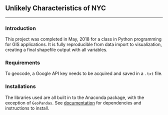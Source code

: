 ## Unlikely Characteristics of NYC
----
### Introduction
This project was completed in May, 2018 for a class in Python programming for GIS applications. 
It is fully reproducible from data import to visualization, creating a final shapefile output with all variables.
  
### Requirements  
To geocode, a Google API key needs to be acquired and saved in a `.txt` file.  

### Installations  
The libraries used are all built in to the Anaconda package, with the exception of `GeoPandas`.
See [documentation](http://geopandas.org/install.html) for dependencies and instructions to install.
